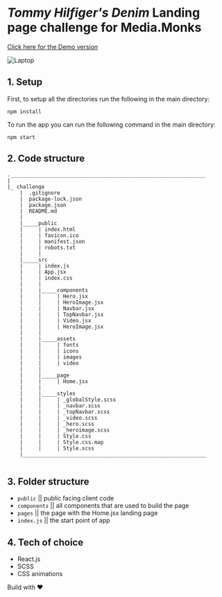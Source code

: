 # _Tommy Hilfiger's Denim_ Landing page challenge for Media.Monks

[Click here for the Demo version](https://tommyhilfigerchallenge.netlify.app/)

![Laptop](https://user-images.githubusercontent.com/55986532/156283924-dc18c5c3-3aab-4634-85fd-2731d9f347f5.png)

## 1. Setup

First, to setup all the directories run the following in the main directory:

`npm install`

To run the app you can run the following command in the main directory:

`npm start`

## 2. Code structure

```
._______________________________________________________________
|
|_ challenge
    |  .gitignore
    |  package-lock.json
    |  package.json
    |  README.md
    |
    |_____public
    |     | index.html
    |     | favicon.ico
    |     | manifest.json
    |     | robots.txt
    |     |
    |_____src
    |     | index.js
    |     | App.jsx
    |     | index.css
    |     |
    |     |_____components
    |     |     | Hero.jsx
    |     |     | HeroImage.jsx
    |     |     | Navbar.jsx
    |     |     | TopNavbar.jsx
    |     |     | Video.jsx
    |     |     | HeroImage.jsx
    |     |
    |     |_____assets
    |     |     | fonts
    |     |     | icons
    |     |     | images
    |     |     | video
    |     |
    |     |_____page
    |     |     | Home.jsx
    |     |
    |     |_____styles
    |     |     | _globalStyle.scss
    |     |     | _navbar.scss
    |     |     | _topNavbar.scss
    |     |     | _video.scss
    |     |     | _hero.scss
    |     |     | _heroimage.scss
    |     |     | Style.css
    |     |     | Style.css.map
    |     |     | Style.scss
    |___________________________________________________________


```

## 3. Folder structure

- `public` || public facing client code
- `components` || all components that are used to build the page
- `pages` || the page with the Home.jsx landing page
- `index.js` || the start point of app

## 4. Tech of choice
- React.js
- SCSS
- CSS animations

Build with ❤️
